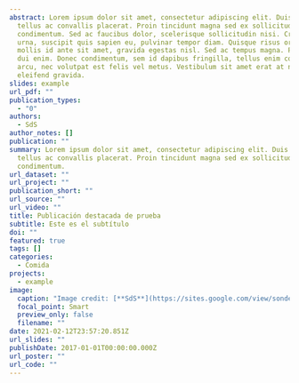 ```yaml
---
abstract: Lorem ipsum dolor sit amet, consectetur adipiscing elit. Duis posuere
  tellus ac convallis placerat. Proin tincidunt magna sed ex sollicitudin
  condimentum. Sed ac faucibus dolor, scelerisque sollicitudin nisi. Cras purus
  urna, suscipit quis sapien eu, pulvinar tempor diam. Quisque risus orci,
  mollis id ante sit amet, gravida egestas nisl. Sed ac tempus magna. Proin in
  dui enim. Donec condimentum, sem id dapibus fringilla, tellus enim condimentum
  arcu, nec volutpat est felis vel metus. Vestibulum sit amet erat at nulla
  eleifend gravida.
slides: example
url_pdf: ""
publication_types:
  - "0"
authors:
  - SdS
author_notes: []
publication: ""
summary: Lorem ipsum dolor sit amet, consectetur adipiscing elit. Duis posuere
  tellus ac convallis placerat. Proin tincidunt magna sed ex sollicitudin
  condimentum.
url_dataset: ""
url_project: ""
publication_short: ""
url_source: ""
url_video: ""
title: Publicación destacada de prueba
subtitle: Este es el subtítulo
doi: ""
featured: true
tags: []
categories:
  - Comida
projects:
  - example
image:
  caption: "Image credit: [**SdS**](https://sites.google.com/view/sondesabores/inicio)"
  focal_point: Smart
  preview_only: false
  filename: ""
date: 2021-02-12T23:57:20.851Z
url_slides: ""
publishDate: 2017-01-01T00:00:00.000Z
url_poster: ""
url_code: ""
---
```

